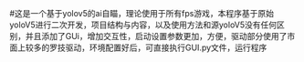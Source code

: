 #这是一个基于yolov5的ai自瞄，理论使用于所有fps游戏，本程序基于原始yoloV5进行二次开发，项目结构与内容，以及使用方法和源yoloV5没有任何区别，并且添加了GUi，增加交互性，启动设置参数更加，方便，驱动部分使用了市面上较多的罗技驱动，环境配置好后，可直接执行GUI.py文件，运行程序
